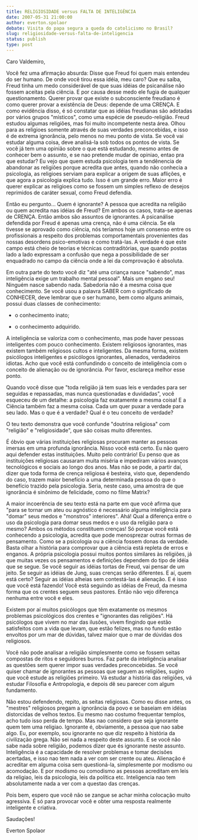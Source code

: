 ```yaml
---
title: RELIGIOSIDADE versus FALTA DE INTELIGÊNCIA
date: 2007-05-31 21:00:00
author: everton.spolaor
debate: Visita do papa segura a queda do catolicismo no Brasil?
slug: religiosidade-versus-falta-de-inteligencia
status: publish 
type: post
---
```


Caro Valdemiro,  

Você fez uma afirmação absurda: Disse que Freud foi quem mais entendeu do ser humano. De onde você tirou essa idéia, meu caro? Que eu saiba, Freud tinha um medo considerável de que suas idéias de psicanálise não fossem aceitas pela ciência. E por causa desse medo ele fugia de qualquer questionamento. Querer provar que existe o subconsciente freudiano é como querer provar a existência de Deus: depende de uma CRENÇA. E como evidência disso, é só constatar que as idéias freudianas são adotadas por vários grupos "místicos", como uma espécie de pseudo-religião. Freud estudou algumas religiões, mas foi muito incompetente nesta área. Olhou para as religioes somente através de suas verdades preconcebidas, e isso é de extrema ignorância, pelo menos no meu ponto de vista. Se você vai estudar alguma coisa, deve analisá-la sob todos os pontos de vista. Se você já tem uma opinião sobre o que está estudando, mesmo antes de conhecer bem o assunto, e se nao pretende mudar de opiniao, entao pra que estudar? Eu vejo que quem estuda psicologia tem a tendênencia de abandonar as religiões porque acredita que antes, quando não conhecia a psicologia, as religioes serviam para explicar a origem de suas aflições, e que agora a psicologia explica tudo. Isso é um grande erro. Maior erro é querer explicar as religioes como se fossem um simples reflexo de desejos reprimidos de caráter sexual, como Freud defendia.  

  

Então eu pergunto... Quem é ignorante? A pessoa que acredita na religião ou quem acredita nas idéias de Freud? Em ambos os casos, trata-se apenas de CRENÇA. Então ambos são assuntos de ignorantes. A psicanálise defendida por Freud é apenas uma crença, não é uma ciência. Se ela tivesse se aprovado como ciência, nós teríamos hoje um consenso entre os profissionais a respeito dos problemas comportamentais provenientes das nossas desordens psico-emotivas e como tratá-las. A verdade é que este campo está cheio de teorias e técnicas contraditórias, que quando postas lado a lado expressam a confusão que nega a possibilidade de ser enquadrado no campo da ciência onde a lei da comprovação é absoluta.  

  

Em outra parte do texto você diz "até uma criança nasce "sabendo", mas inteligência exige um trabalho mental pessoal". Mais um engano seu! Ninguém nasce sabendo nada. Sabedoria não é a mesma coisa que conhecimento. Se você usou a palavra SABER com o significado de CONHECER, deve lembrar que o ser humano, bem como alguns animais, possui duas classes de conhecimento:  

- o conhecimento inato;  

- o conhecimento adquirido.  

A inteligência se valoriza com o conhecimento, mas pode haver pessoas inteligentes com pouco conhecimento. Existem religiosos ignorantes, mas existem também religiosos cultos e inteligentes. Da mesma forma, existem psicólogos inteligentes e psicólogos ignorantes, alienados, verdadeiros idiotas. Acho que você está confundindo o conceito de inteligência com o conceito de alienação ou de ignorância. Por favor, esclareça melhor esse ponto.  

  

Quando você disse que "toda religião já tem suas leis e verdades para ser seguidas e repassadas, mas nunca questionadas e duvidadas", você esqueceu de um detalhe: a psicologia faz exatamente a mesma coisa! E a Ciência também faz a mesma coisa. Cada um quer puxar a verdade para seu lado. Mas o que é a verdade? Qual é o teu conceito de verdade?  

  

  

O teu texto demonstra que você confunde "doutrina religiosa" com "religião" e "religiosidade", que são coisas muito diferentes.   

  

É óbvio que várias instituições religiosas procuram manter as pessoas imersas em uma profunda ignorância. Nisso você está certo. Eu não quero aqui defender estas instituições. Muito pelo contrário! Eu penso que as instituições religiosas causaram muita miséria e impediram vários avanços tecnológicos e sociais ao longo dos anos. Mas não se pode, a partir daí, dizer que toda forma de crença religiosa é besteira, visto que, dependendo do caso, trazem maior benefício a uma determinada pessoa do que o benefício trazido pela psicologia. Seria, neste caso, uma amostra de que ignorância é sinônimo de felicidade, como no filme Matrix?  

  

  

A maior incoerência de seu texto está na parte em que você afirma que "para se tornar um ateu ou agnóstico é necessário alguma inteligência para "domar" seus medos e "monstros" interiores". Ahá! Qual a diferença entre o uso da psicologia para domar seus medos e o uso da religião para o mesmo? Ambos os métodos constituem crenças! Só porque você está conhecendo a psicologia, acredita que pode menosprezar outras formas de pensamento. Como se a psicologia ou a ciência fossem donas da verdade. Basta olhar a história para comprovar que a ciência está repleta de erros e enganos. A própria psicologia possui muitos pontos similares às religiões, já que muitas vezes os pensamentos e definições dependem do tipo de idéia que se segue. Se você seguir as idéias tortas de Freud, vai pensar de um jeito. Se seguir as idéias de Jung, suas crenças serão diferentes. E aí, quem está certo? Seguir as idéias alheias sem contestá-las é alienação. E é isso que você está fazendo! Você está seguindo as idéias de Freud, da mesma forma que os crentes seguem seus pastores. Então não vejo diferença nenhuma entre você e eles.  

  

Existem por aí muitos psicólogos que têm exatamente os mesmos problemas psicológicos dos crentes e "ignorantes das religiões". Há psicólogos que vivem no mar das ilusões, vivem fingindo que estão satisfeitos com a vida que levam, que estão felizes, mas no fundo estão envoltos por um mar de dúvidas, talvez maior que o mar de dúvidas dos religiosos.   

  

Você não pode analisar a religião simplesmente como se fossem seitas compostas de ritos e seguidores burros. Faz parte da inteligência analisar as questões sem querer impor suas verdades preconcebidas. Se você quiser chamar de ignorantes as pessoas que seguem as religiões, sugiro que você estude as religiões primeiro. Vá estudar a história das religiões, vá estudar Filosofia e Antropologia, e depois dê seu parecer com algum fundamento.   

  

Não estou defendendo, repito, as seitas religiosas. Como eu disse antes, os "mestres" religiosos pregam a ignorância da povo e se baseiam em idéias distorcidas de velhos textos. Eu mesmo nao costumo frequentar templos, acho tudo isso perda de tempo. Mas nao considero que seja ignorante quem tem uma religiao. Ignorante é, obviamente, a pessoa que nao sabe algo. Eu, por exemplo, sou ignorante no que diz respeito à história da civilização grega. Não sei nada a respeito deste assunto. E se você não sabe nada sobre religião, podemos dizer que és ignorante neste assunto. Inteligência é a capacidade de resolver problemas e tomar decisões acertadas, e isso nao tem nada a ver com ser crente ou ateu. Alienação é acreditar em alguma coisa sem questioná-la, simplesmente por modismo ou acomodação. E por modismo ou comodismo as pessoas acreditam em leis da religiao, leis da psicologia, leis da política etc. Inteligencia nao tem absolutamente nada a ver com a questao das crenças.  

Pois bem, espero que você não se zangue se achar minha colocação muito agressiva. É só para provocar você e obter uma resposta realmente inteligente e criativa.  

Saudações!  

Everton Spolaor
